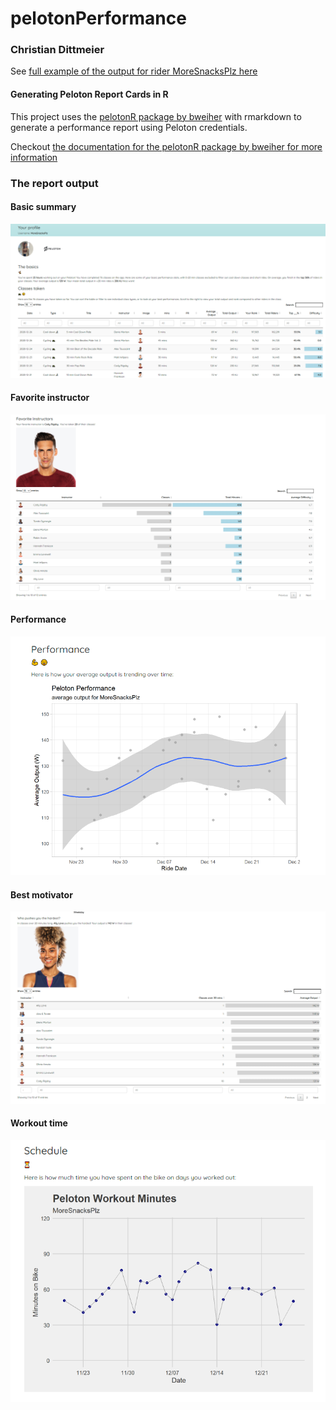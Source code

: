 # pelotonPerformance

### Christian Dittmeier

See [full example of the output for rider MoreSnacksPlz here](https://cdittmeier.github.io/pelotonPerformance/moresnacksplz)


#### Generating Peloton Report Cards in R


This project uses the [pelotonR package by bweiher](https://github.com/bweiher/pelotonR) with rmarkdown to generate a performance report using Peloton credentials. 

Checkout [the documentation for the pelotonR package by bweiher for more information](https://github.com/bweiher/pelotonR)


### The report output

#### Basic summary
![](man/figures/reportExample.png)

#### Favorite instructor
![](man/figures/favoriteInstructor.png)

#### Performance
![](man/figures/performanceExample.png)

#### Best motivator
![](man/figures/bestMotivator.png)

#### Workout time
![](man/figures/workoutMinutes.png)


